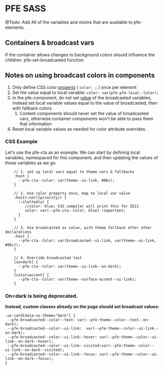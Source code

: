 # PFE SASS

@Todo: Add All of the variables and mixins that are available to pfe-elements.




## Containers & broadcast vars

If the container allows changes to  background colors should influence the children:  pfe-set-broadcasted function


## Notes on using broadcast colors in components  

1. Only define CSS color <span style="text-decoration:underline;">property</span> ( `color: ;` ) once per element 
2. Set the value equal to local variable:  `color: var(pfe-pfe-local--Color);`
3. In the pfe-component, do not set <span style="text-decoration:underline;">value</span> of the broadcasted variables, instead set local variable values equal to the value of broadcasted, then with fallback colors
    1. Content components should never set the value of broadcasted vars, otherwise container components won't be able to pass them that information
4. Reset local variable values as needed for color attribute overrides.


### CSS Example

Let's use the pfe-cta as an example. We can start by defining local variables, namespaced for this component, and then updating the values of those variables as we go.

```
    // 1. set up local vars equal to theme vars & fallbacks
    :host {
      --pfe-cta--Color: var(theme--ui-link, #06c);
    }

    // 2. Use color property once, map to local var value
    :host(:not([priority]) {
      ::slotted(a) {
         //color: blue; CSS compiler will print this for IE11
         color: var(--pfe-cta--Color, blue) !important;
      }
    }

    // 3. Use broadcasted as value, with theme fallback after other declarations
    :host {
      --pfe-cta--Color: var(broadcasted--ui-link, var(theme--ui-link, #06c));   
    }

    // 4. Override broadcasted last
    [on=dark] {
      --pfe-cta--Color: var(theme--ui-link--on-dark);
    }
    [color=accent] {
      --pfe-cta--Color: var(theme--surface-accent--ui-link);
    }
```



### On=dark is being deprecated.

**Instead, custom classes already on the page should set broadcast values:**


```
.ux-card[data-ux-theme="dark"] {
 --pfe-broadcasted--color--text: var(--pfe-theme--color--text--on-dark);
 --pfe-broadcasted--color--ui-link:  var(--pfe-theme--color--ui-link--on-dark);
 --pfe-broadcasted--color--ui-link--hover: var(--pfe-theme--color--ui-link--on-dark--hover);
 --pfe-broadcasted--color--ui-link--visited:var(--pfe-theme--color--ui-link--on-dark--visited);
 --pfe-broadcasted--color--ui-link--focus: var(--pfe-theme--color--ui-link--on-dark--focus);
}

